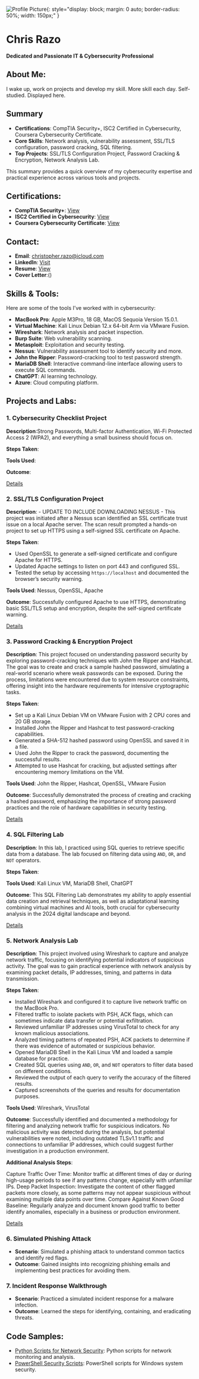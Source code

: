 ![Profile Picture](/profile.jpg){: style="display: block; margin: 0 auto; border-radius: 50%; width: 150px;" }

# Chris Razo
**Dedicated and Passionate IT & Cybersecurity Professional**

## About Me:
I wake up, work on projects and develop my skill. More skill each day. Self-studied. Displayed here.


## Summary
- **Certifications**: CompTIA Security+, ISC2 Certified in Cybersecurity, Coursera Cybersecurity Certificate.
- **Core Skills**: Network analysis, vulnerability assessment, SSL/TLS configuration, password cracking, SQL filtering.
- **Top Projects**: SSL/TLS Configuration Project, Password Cracking & Encryption, Network Analysis Lab.

This summary provides a quick overview of my cybersecurity expertise and practical experience across various tools and projects.


## Certifications:
- **CompTIA Security+**: [View](CompTIA-Security-Plus-Certificate.pdf)
- **ISC2 Certified in Cybersecurity**: [View](ISC2-CC-Certification.pdf)
- **Coursera Cybersecurity Certificate**: [View](Google-Cybersecurity-Certificate.pdf)

## Contact:
- **Email**: christopher.razo@icloud.com
- **LinkedIn**: [Visit](https://linkedin.com/in/christopher-razo)
- **Resume**: [View](/CR-Resume.pdf)
- **Cover Letter**:()


## Skills & Tools:

Here are some of the tools I’ve worked with in cybersecurity:

- **MacBook Pro**: Apple M3Pro, 18 GB, MacOS Sequoia Version 15.0.1.
- **Virtual Machine**: Kali Linux Debian 12.x 64-bit Arm via VMware Fusion.
- **Wireshark**: Network analysis and packet inspection.
- **Burp Suite**: Web vulnerability scanning.
- **Metasploit**: Exploitation and security testing.
- **Nessus**: Vulnerability assessment tool to identify security and more.
- **John the Ripper**: Password-cracking tool to test password strength.
- **MariaDB Shell**: Interactive command-line interface allowing users to execute SQL commands.
- **ChatGPT**: AI learning technology.
- **Azure**: Cloud computing platform. 


## Projects and Labs:

### 1. Cybersecurity Checklist Project

**Description**:Strong Passwords, Multi-factor Authentication, Wi-Fi Protected Access 2 (WPA2), and everything a small business should focus on. 

**Steps Taken**:

**Tools Used**:

**Outcome**:

[Details](blog-post1.md)


### 2. SSL/TLS Configuration Project

**Description**: - UPDATE TO INCLUDE DOWNLOADING NESSUS - This project was initiated after a Nessus scan identified an SSL certificate trust issue on a local Apache server. The scan result prompted a hands-on project to set up HTTPS using a self-signed SSL certificate on Apache.

**Steps Taken**:
- Used OpenSSL to generate a self-signed certificate and configure Apache for HTTPS.
- Updated Apache settings to listen on port 443 and configured SSL.
- Tested the setup by accessing `https://localhost` and documented the browser’s security warning.

**Tools Used**: Nessus, OpenSSL, Apache

**Outcome**: Successfully configured Apache to use HTTPS, demonstrating basic SSL/TLS setup and encryption, despite the self-signed certificate warning.

[Details](ssl-tls-apache-setup.md)


### 3. Password Cracking & Encryption Project

**Description**: This project focused on understanding password security by exploring password-cracking techniques with John the Ripper and Hashcat. The goal was to create and crack a sample hashed password, simulating a real-world scenario where weak passwords can be exposed. During the process, limitations were encountered due to system resource constraints, offering insight into the hardware requirements for intensive cryptographic tasks.

**Steps Taken**:
- Set up a Kali Linux Debian VM on VMware Fusion with 2 CPU cores and 20 GB storage.
- Installed John the Ripper and Hashcat to test password-cracking capabilities.
- Generated a SHA-512 hashed password using OpenSSL and saved it in a file.
- Used John the Ripper to crack the password, documenting the successful results.
- Attempted to use Hashcat for cracking, but adjusted settings after encountering memory limitations on the VM.

**Tools Used**: John the Ripper, Hashcat, OpenSSL, VMware Fusion

**Outcome**: Successfully demonstrated the process of creating and cracking a hashed password, emphasizing the importance of strong password practices and the role of hardware capabilities in security testing.

[Details](2024-11-04-password-cracking.md)


### 4. SQL Filtering Lab

**Description**: In this lab, I practiced using SQL queries to retrieve specific data from a database. The lab focused on filtering data using `AND`, `OR`, and `NOT` operators.

**Steps Taken**:

**Tools Used**: Kali Linux VM, MariaDB Shell, ChatGPT

**Outcome**: This SQL Filtering Lab demonstrates my ability to apply essential data creation and retrieval techniques, as well as adaptational learning combining virtual machines and AI tools, both crucial for cybersecurity analysis in the 2024 digital landscape and beyond.

[Details](2024-11-05-sql-filtering-lab.md)


### 5. Network Analysis Lab

**Description**: This project involved using Wireshark to capture and analyze network traffic, focusing on identifying potential indicators of suspicious activity. The goal was to gain practical experience with network analysis by examining packet details, IP addresses, timing, and patterns in data transmission.

**Steps Taken**:
- Installed Wireshark and configured it to capture live network traffic on the MacBook Pro.
- Filtered traffic to isolate packets with PSH, ACK flags, which can sometimes indicate data transfer or potential exfiltration.
- Reviewed unfamiliar IP addresses using VirusTotal to check for any known malicious associations.
- Analyzed timing patterns of repeated PSH, ACK packets to determine if there was evidence of automated or suspicious behavior.
- Opened MariaDB Shell in the Kali Linux VM and loaded a sample database for practice.
- Created SQL queries using `AND`, `OR`, and `NOT` operators to filter data based on different conditions.
- Reviewed the output of each query to verify the accuracy of the filtered results.
- Captured screenshots of the queries and results for documentation purposes.


**Tools Used**: Wireshark, VirusTotal

**Outcome**: Successfully identified and documented a methodology for filtering and analyzing network traffic for suspicious indicators. No malicious activity was detected during the analysis, but potential vulnerabilities were noted, including outdated TLSv1.1 traffic and connections to unfamiliar IP addresses, which could suggest further investigation in a production environment.

**Additional Analysis Steps**:

Capture Traffic Over Time: Monitor traffic at different times of day or during high-usage periods to see if any patterns change, especially with unfamiliar IPs.
Deep Packet Inspection: Investigate the content of other flagged packets more closely, as some patterns may not appear suspicious without examining multiple data points over time.
Compare Against Known Good Baseline: Regularly analyze and document known good traffic to better identify anomalies, especially in a business or production environment.

[Details](network-analysis-lab.md)


### 6. Simulated Phishing Attack
- **Scenario**: Simulated a phishing attack to understand common tactics and identify red flags.
- **Outcome**: Gained insights into recognizing phishing emails and implementing best practices for avoiding them.


### 7. Incident Response Walkthrough
- **Scenario**: Practiced a simulated incident response for a malware infection.
- **Outcome**: Learned the steps for identifying, containing, and eradicating threats.


## Code Samples:

- [Python Scripts for Network Security](https://github.com/yourusername/repo-name): Python scripts for network monitoring and analysis.
- [PowerShell Security Scripts](https://github.com/yourusername/repo-name): PowerShell scripts for Windows system security.
